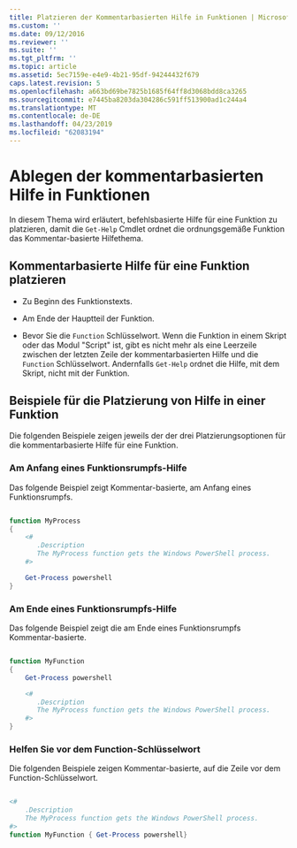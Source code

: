```yaml
---
title: Platzieren der Kommentarbasierten Hilfe in Funktionen | Microsoft-Dokumentation
ms.custom: ''
ms.date: 09/12/2016
ms.reviewer: ''
ms.suite: ''
ms.tgt_pltfrm: ''
ms.topic: article
ms.assetid: 5ec7159e-e4e9-4b21-95df-94244432f679
caps.latest.revision: 5
ms.openlocfilehash: a663bd69be7825b1685f64ff8d3068bdd8ca3265
ms.sourcegitcommit: e7445ba8203da304286c591ff513900ad1c244a4
ms.translationtype: MT
ms.contentlocale: de-DE
ms.lasthandoff: 04/23/2019
ms.locfileid: "62083194"
---
```

# <a name="placing-comment-based-help-in-functions"></a>Ablegen der kommentarbasierten Hilfe in Funktionen

In diesem Thema wird erläutert, befehlsbasierte Hilfe für eine Funktion zu platzieren, damit die `Get-Help` Cmdlet ordnet die ordnungsgemäße Funktion das Kommentar-basierte Hilfethema.

## <a name="where-to-place-comment-based-help-for-a-function"></a>Kommentarbasierte Hilfe für eine Funktion platzieren

- Zu Beginn des Funktionstexts.

- Am Ende der Hauptteil der Funktion.

- Bevor Sie die `Function` Schlüsselwort. Wenn die Funktion in einem Skript oder das Modul "Script" ist, gibt es nicht mehr als eine Leerzeile zwischen der letzten Zeile der kommentarbasierten Hilfe und die `Function` Schlüsselwort. Andernfalls `Get-Help` ordnet die Hilfe, mit dem Skript, nicht mit der Funktion.

## <a name="examples-of-help-placement-in-a-function"></a>Beispiele für die Platzierung von Hilfe in einer Funktion

 Die folgenden Beispiele zeigen jeweils der der drei Platzierungsoptionen für die kommentarbasierte Hilfe für eine Funktion.

### <a name="help-at-the-beginning-of-a-function-body"></a>Am Anfang eines Funktionsrumpfs-Hilfe

 Das folgende Beispiel zeigt Kommentar-basierte, am Anfang eines Funktionsrumpfs.

```powershell

function MyProcess
{
    <#
       .Description
       The MyProcess function gets the Windows PowerShell process.
    #>

    Get-Process powershell
}

```

### <a name="help-at-the-end-of-a-function-body"></a>Am Ende eines Funktionsrumpfs-Hilfe

 Das folgende Beispiel zeigt die am Ende eines Funktionsrumpfs Kommentar-basierte.

```powershell

function MyFunction
{
    Get-Process powershell

    <#
       .Description
       The MyProcess function gets the Windows PowerShell process.
    #>
}

```

### <a name="help-before-the-function-keyword"></a>Helfen Sie vor dem Function-Schlüsselwort

 Die folgenden Beispiele zeigen Kommentar-basierte, auf die Zeile vor dem Function-Schlüsselwort.

```powershell

<#
    .Description
    The MyProcess function gets the Windows PowerShell process.
#>
function MyFunction { Get-Process powershell}

```